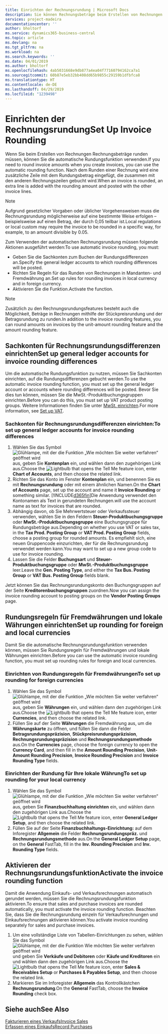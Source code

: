 ```yaml
---
title: Einrichten der Rechnungsrundung | Microsoft Docs
description: Sie können Rechnungsbeträge beim Erstellen von Rechnungen runden. Darüber hinaus muss die Rechnungsrundung möglicherweise aufgrund lokaler Vorgaben oder üblicher Vorgehensweisenauf eine bestimmte Weise erfolgen – beispielsweise auf einen Betrag, der durch 0,05 teilbar ist.
services: project-madeira
documentationcenter: ''
author: bholtorf
ms.service: dynamics365-business-central
ms.topic: article
ms.devlang: na
ms.tgt_pltfrm: na
ms.workload: na
ms.search.keywords: ''
ms.date: 04/01/2019
ms.author: bholtorf
ms.openlocfilehash: 4ab5031668e9db877a4ea04f77160794162ca7a1
ms.sourcegitcommit: 60b87e5eb32bb408dd65b9855c29159b1dfbfca8
ms.translationtype: HT
ms.contentlocale: de-DE
ms.lasthandoff: 04/29/2019
ms.locfileid: "1239498"
---
```

# <a name="set-up-invoice-rounding"></a><span data-ttu-id="412db-104">Einrichten der Rechnungsrundung</span><span class="sxs-lookup"><span data-stu-id="412db-104">Set Up Invoice Rounding</span></span>
<span data-ttu-id="412db-105">Wenn Sie beim Erstellen von Rechnungen Rechnungsbeträge runden müssen, können Sie die automatische Rundungsfunktion verwenden.</span><span class="sxs-lookup"><span data-stu-id="412db-105">If you need to round invoice amounts when you create invoices, you can use the automatic rounding function.</span></span> <span data-ttu-id="412db-106">Nach dem Runden einer Rechnung wird eine zusätzliche Zeile mit dem Rundungsbetrag eingefügt, die zusammen mit den anderen Rechnungszeilen gebucht wird.</span><span class="sxs-lookup"><span data-stu-id="412db-106">When an invoice is rounded, an extra line is added with the rounding amount and posted with the other invoice lines.</span></span>

> [!NOTE]  
>  <span data-ttu-id="412db-107">Aufgrund gesetzlicher Vorgaben oder üblicher Vorgehensweisen muss die Rechnungsrundung möglicherweise auf eine bestimmte Weise erfolgen – beispielsweise auf einen Betrag, der durch 0,05 teilbar ist.</span><span class="sxs-lookup"><span data-stu-id="412db-107">Local regulations or local custom may require the invoice to be rounded in a specific way, for example, to an amount divisible by 0.05.</span></span>  

<span data-ttu-id="412db-108">Zum Verwenden der automatischen Rechnungsrundung müssen folgende Aktionen ausgeführt werden:</span><span class="sxs-lookup"><span data-stu-id="412db-108">To use automatic invoice rounding, you must:</span></span>  

* <span data-ttu-id="412db-109">Geben Sie die Sachkonten zum Buchen der Rundungsdifferenzen an.</span><span class="sxs-lookup"><span data-stu-id="412db-109">Specify the general ledger accounts to which rounding differences will be posted.</span></span>  
* <span data-ttu-id="412db-110">Richten Sie Regeln für das Runden von Rechnungen in Mandanten- und Fremdwährung an.</span><span class="sxs-lookup"><span data-stu-id="412db-110">Set up rules for rounding invoices in local currency and in foreign currency.</span></span>  
* <span data-ttu-id="412db-111">Aktivieren Sie die Funktion.</span><span class="sxs-lookup"><span data-stu-id="412db-111">Activate the function.</span></span>  

> [!NOTE]  
>  <span data-ttu-id="412db-112">Zusätzlich zu den Rechnungsrundungsfeatures besteht auch die Möglichkeit, Beträge in Rechnungen mithilfe der Stückpreisrundung und der Betragsrundung zu runden.</span><span class="sxs-lookup"><span data-stu-id="412db-112">In addition to the invoice rounding features, you can round amounts on invoices by the unit-amount rounding feature and the amount rounding feature.</span></span>  

## <a name="set-up-general-ledger-accounts-for-invoice-rounding-differences"></a><span data-ttu-id="412db-113">Sachkonten für Rechnungsrundungsdifferenzen einrichten</span><span class="sxs-lookup"><span data-stu-id="412db-113">Set up general ledger accounts for invoice rounding differences</span></span>
<span data-ttu-id="412db-114">Um die automatische Rundungsfunktion zu nutzen, müssen Sie Sachkonten einrichten, auf die Rundungsdifferenzen gebucht werden.</span><span class="sxs-lookup"><span data-stu-id="412db-114">To use the automatic invoice rounding function, you must set up the general ledger account or accounts where rounding differences will be posted.</span></span> <span data-ttu-id="412db-115">Bevor Sie dies tun können, müssen Sie die MwSt.-Produktbuchungsgruppen einrichten.</span><span class="sxs-lookup"><span data-stu-id="412db-115">Before you can do this, you must set up VAT product posting groups.</span></span> <span data-ttu-id="412db-116">Weitere Informationen finden Sie unter [MwSt. einrichten](finance-setup-vat.md).</span><span class="sxs-lookup"><span data-stu-id="412db-116">For more information, see [Set up VAT](finance-setup-vat.md).</span></span>  

### <a name="to-set-up-general-ledger-accounts-for-invoice-rounding-differences"></a><span data-ttu-id="412db-117">Sachkonten für Rechnungsrundungsdifferenzen einrichten:</span><span class="sxs-lookup"><span data-stu-id="412db-117">To set up general ledger accounts for invoice rounding differences</span></span>  
1. <span data-ttu-id="412db-118">Wählen Sie das Symbol ![Glühlampe, mit der die Funktion „Wie möchten Sie weiter verfahren“ geöffnet wird](media/ui-search/search_small.png "Wie möchten Sie weiter verfahren?") aus, geben Sie **Kontenplan** ein, und wählen dann den zugehörigen Link aus.</span><span class="sxs-lookup"><span data-stu-id="412db-118">Choose the ![Lightbulb that opens the Tell Me feature](media/ui-search/search_small.png "Tell me what you want to do") icon, enter **Chart of Accounts**, and then choose the related link.</span></span>  
2. <span data-ttu-id="412db-119">Richten Sie das Konto im Fenster **Kontenplan** ein, und benennen Sie es mit **Rechnungsrundung** oder mit einem ähnlichen Namen.</span><span class="sxs-lookup"><span data-stu-id="412db-119">On the **Chart of Accounts** page, set up the account and name it **Invoice Rounding** or something similar.</span></span> [!INCLUDE[d365fin](includes/d365fin_md.md)]<span data-ttu-id="412db-120">Die Anwendung verwendet den Kontonamen als Text in gerundeten Rechnungen.</span><span class="sxs-lookup"><span data-stu-id="412db-120">will use the account name as text for invoices that are rounded.</span></span>  
3. <span data-ttu-id="412db-121">Abhängig davon, ob Sie Mehrwertsteuer oder Verkaufssteuer verwenden, wählen Sie in den Feldern **Steuer-Produktbuchungsgruppe** oder **MwSt.-Produktbuchungsgruppe** eine Buchungsgruppe für Rundungsbeträge aus.</span><span class="sxs-lookup"><span data-stu-id="412db-121">Depending on whether you use VAT or sales tax, in the **Tax Prod. Posting Group** or **VAT Prod. Posting Group** fields, choose a posting group for rounded amounts.</span></span> <span data-ttu-id="412db-122">Es empfiehlt sich, eine neuen Gruppencode einzurichten, der für die Rechnungsrundung verwendet werden kann.</span><span class="sxs-lookup"><span data-stu-id="412db-122">You may want to set up a new group code to use for invoice rounding.</span></span>
4. <span data-ttu-id="412db-123">Lassen Sie die Felder **Buchungsart** und **Steuer-Produktbuchungsgruppe** oder **MwSt.-Produktbuchungsgruppe** leer.</span><span class="sxs-lookup"><span data-stu-id="412db-123">Leave the **Gen. Posting Type**, and either the **Tax Bus. Posting Group** or **VAT Bus. Posting Group** fields blank.</span></span> <!-- Why do we say to leave these blank, when there are a lot of other fields we also leave blank but don't mention? -->  

<span data-ttu-id="412db-124">Jetzt können Sie das Rechnungsrundungskonto den Buchungsgruppen auf der Seite **Kreditorenbuchungsgruppen** zuordnen.</span><span class="sxs-lookup"><span data-stu-id="412db-124">Now you can assign the invoice rounding account to posting groups on the **Vendor Posting Groups** page.</span></span>  <!-- Why only the vendor posting groups? -->

## <a name="set-up-rounding-for-foreign-and-local-currencies"></a><span data-ttu-id="412db-125">Rundungsregeln für Fremdwährungen und lokale Währungen einrichten</span><span class="sxs-lookup"><span data-stu-id="412db-125">Set up rounding for foreign and local currencies</span></span>
<span data-ttu-id="412db-126">Damit Sie die automatische Rechnungsrundungsfunktion verwenden können, müssen Sie Rundungsregeln für Fremdwährungen und lokale Währungen einrichten.</span><span class="sxs-lookup"><span data-stu-id="412db-126">Before you can use the automatic invoice rounding function, you must set up rounding rules for foreign and local currencies.</span></span>

### <a name="to-set-up-rounding-for-foreign-currencies"></a><span data-ttu-id="412db-127">Einrichten von Rundungsregeln für Fremdwährungen</span><span class="sxs-lookup"><span data-stu-id="412db-127">To set up rounding for foreign currencies</span></span>  
1. <span data-ttu-id="412db-128">Wählen Sie das Symbol ![Glühlampe, mit der die Funktion „Wie möchten Sie weiter verfahren“ geöffnet wird](media/ui-search/search_small.png "Wie möchten Sie weiter verfahren?") aus, geben Sie **Währungen** ein, und wählen dann den zugehörigen Link aus.</span><span class="sxs-lookup"><span data-stu-id="412db-128">Choose the ![Lightbulb that opens the Tell Me feature](media/ui-search/search_small.png "Tell me what you want to do") icon, enter **Currencies**, and then choose the related link.</span></span>  
2. <span data-ttu-id="412db-129">Füllen Sie auf der Seite **Währungen** die Fremdwährung aus, um die **Währungskarte** zu öffnen, und füllen Sie dann die Felder **Betragsrundungspräzision**, **Stückpreisrundungspräzision**, **Rechnungsrundungspräzision** und **Rechnungsrundungsmethode** aus.</span><span class="sxs-lookup"><span data-stu-id="412db-129">On the **Currencies** page, choose the foreign currency to open the **Currency Card**, and then fill in the **Amount Rounding Precision**, **Unit-Amount Rounding Precision**, **Invoice Rounding Precision** and **Invoice Rounding Type** fields.</span></span>

### <a name="to-set-up-rounding-for-your-local-currency"></a><span data-ttu-id="412db-130">Einrichten der Rundung für Ihre lokale Währung</span><span class="sxs-lookup"><span data-stu-id="412db-130">To set up rounding for your local currency</span></span>
1. <span data-ttu-id="412db-131">Wählen Sie das Symbol ![Glühlampe, mit der die Funktion „Wie möchten Sie weiter verfahren“ geöffnet wird](media/ui-search/search_small.png "Wie möchten Sie weiter verfahren?") aus, geben Sie **Finanzbuchhaltung einrichten** ein, und wählen dann den zugehörigen Link aus.</span><span class="sxs-lookup"><span data-stu-id="412db-131">Choose the ![Lightbulb that opens the Tell Me feature](media/ui-search/search_small.png "Tell me what you want to do") icon, enter **General Ledger Setup**, and then choose the related link.</span></span>  
2. <span data-ttu-id="412db-132">Füllen Sie auf der Seite **Finanzbuchhaltungs-Einrichtung:** auf dem Inforegister **Allgemein** die Felder **Rechnungsrundungspräz.** und **Rechnungsrundungsmethode** aus.</span><span class="sxs-lookup"><span data-stu-id="412db-132">On the **General Ledger Setup** page, on the **General** FastTab, fill in the **Inv. Rounding Precision** and **Inv. Rounding Type** fields.</span></span>  

## <a name="activate-the-invoice-rounding-function"></a><span data-ttu-id="412db-133">Aktivieren der Rechnungsrundungsfunktion</span><span class="sxs-lookup"><span data-stu-id="412db-133">Activate the invoice rounding function</span></span>  
<span data-ttu-id="412db-134">Damit die Anwendung Einkaufs- und Verkaufsrechnungen automatisch gerundet werden, müssen Sie die Rechnungsrundungsfunktion aktivieren.</span><span class="sxs-lookup"><span data-stu-id="412db-134">To ensure that sales and purchase invoices are rounded automatically, you must activate the invoice rounding function.</span></span> <span data-ttu-id="412db-135">Beachten Sie, dass Sie die Rechnungsrundung einzeln für Verkaufsrechnungen und Einkaufsrechnungen aktivieren können.</span><span class="sxs-lookup"><span data-stu-id="412db-135">You activate invoice rounding separately for sales and purchase invoices.</span></span>

1. <span data-ttu-id="412db-136">Um eine vollständige Liste von Tabellen-Einrichtungen zu sehen, wählen Sie das Symbol ![Glühlampe, mit der die Funktion Wie möchten Sie weiter verfahren geöffnet wird](media/ui-search/search_small.png "Wie möchten Sie weiter verfahren") und geben Sie **Verkäufe und Debitoren** oder **Käufe und Kreditoren** ein und wählen dann den zugehörigen Link aus.</span><span class="sxs-lookup"><span data-stu-id="412db-136">Choose the ![Lightbulb that opens the Tell Me feature](media/ui-search/search_small.png "Tell me what you want to do") icon, enter **Sales & Receivables Setup** or **Purchases & Payables Setup**, and then choose the related link.</span></span>  
2. <span data-ttu-id="412db-137">Markieren Sie im Inforegister **Allgemein** das Kontrollkästchen **Rechnungsrundung**.</span><span class="sxs-lookup"><span data-stu-id="412db-137">On the **General** FastTab, choose the **Invoice Rounding** check box.</span></span>  

## <a name="see-also"></a><span data-ttu-id="412db-138">Siehe auch</span><span class="sxs-lookup"><span data-stu-id="412db-138">See Also</span></span>  
[<span data-ttu-id="412db-139">Fakturieren eines Verkaufs</span><span class="sxs-lookup"><span data-stu-id="412db-139">Invoice Sales</span></span>](sales-how-invoice-sales.md)  
[<span data-ttu-id="412db-140">Erfassen eines Einkaufs</span><span class="sxs-lookup"><span data-stu-id="412db-140">Record Purchases</span></span>](purchasing-how-record-purchases.md)
